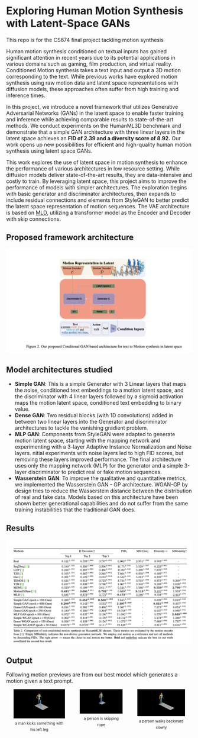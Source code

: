 
# Exploring Human Motion Synthesis with Latent-Space GANs

This repo is for the CS674 final project tackling motion synthesis

Human motion synthesis conditioned on textual inputs has gained significant attention in recent years due to its potential applications in various domains such as gaming, film production, and virtual reality. Conditioned Motion synthesis takes a text input and output a 3D motion corresponding to the text. While previous works have explored motion synthesis using raw motion data and latent space representations with diffusion models, these approaches often suffer from high training and inference times. 

In this project, we introduce a novel framework that utilizes Generative Adversarial Networks (GANs) in the latent space to enable faster training and inference while achieving comparable results to state-of-the-art methods. We conduct experiments on the HumanML3D benchmark and demonstrate that a simple GAN architecture with three linear layers in the latent space achieves an **FID of 2.39 and a diversity score of 8.92.** Our work opens up new possibilities for efficient and high-quality human motion synthesis using latent space GANs.

This work explores the use of latent space in motion synthesis to enhance the performance of various architectures in low resource setting. While diffusion models deliver state-of-the-art results, they are data-intensive and costly to train. By leveraging latent space, this project aims to improve the performance of models with simpler architectures. The exploration begins with basic generator and discriminator architectures, then expands to include residual connections and elements from StyleGAN to better predict the latent space representation of motion sequences. The VAE architecture is based on [MLD](https://github.com/ChenFengYe/motion-latent-diffusion), utilizing a transformer model as the Encoder and Decoder with skip connections.

## Proposed framework architecture

![proposed framework](./demo/data/readme_assets/architecture.png)

## Model architectures studied
- **Simple GAN**: This is a simple Generator with 3 Linear layers that maps the noise, conditioned text embeddings to a motion latent space, and the discriminator with 4 linear layers followed by a sigmoid activation maps the motion latent space, conditioned text embedding to binary value.
- **Dense GAN**: Two residual blocks (with 1D convolutions) added in between two linear layers into the Generator and discriminator architectures to tackle the vanishing gradient problem.
- **MLP GAN**: Components from StyleGAN were adapted to generate motion latent space, starting with the mapping network and experimenting with a 3-layer Adaptive Instance Normalization and Noise layers. nitial experiments with noise layers led to high FID scores, but removing these layers improved performance. The final architecture uses only the mapping network (MLP) for the generator and a simple 3-layer discriminator to predict real or fake motion sequences.
- **Wasserstein GAN**: To improve the qualitative and quantitative metrics, we implemented the Wasserstein GAN - GP architecture. WGAN-GP by design tries to reduce the Wasserstein distance between the distribution of real and fake data. Models based on this architecture have been shown better generational capabilities and do not suffer from the same training instabilities that the traditional GAN does.

## Results
![results](./demo/data/readme_assets/results.png)

## Output

Following motion previews are from our best model which generates a motion given a text prompt.

<div style="display: flex; justify-content: space-between;">
  <div style="text-align: center; display: inline-block; margin: 0 20px;">
    <img src="./demo/data/readme_assets/example_0.gif" alt="Image 1" style="width: 200px;"/>
    <p style="font-size:10px; display: inline;">a man kicks something with his left leg</p>
  </div>

  <div style="text-align: center; display: inline-block; margin: 0 20px;">
    <img src="./demo/data/readme_assets/example_1.gif" alt="Image 2" style="width: 200px;"/>
    <p style="font-size:10px; display: inline;">a person is skipping rope</p>
  </div>

  <div style="text-align: center; display: inline-block; margin: 0 20px;">
    <img src="./demo/data/readme_assets/example_2.gif" alt="Image 3" style="width: 200px;"/>
    <p style="font-size:10px; display: inline;">a person walks backward slowly</p>
  </div>
</div>
